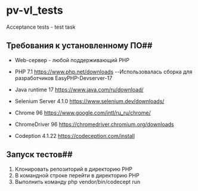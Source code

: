 # pv-vl_tests
Acceptance tests - test task
## Требования к установленному ПО##

* Web-сервер - любой поддерживающий PHP
* PHP 7.1 https://www.php.net/downloads
--Использовалась сборка для разработчиков EasyPHP-Devserver-17

* Java runtime 17 https://www.java.com/ru/download/
* Selenium Server 4.1.0 https://www.selenium.dev/downloads/
* Chrome 96 https://www.google.com/intl/ru_ru/chrome/
* ChromeDriver 96 https://chromedriver.chromium.org/downloads
* Codeption 4.1.22 https://codeception.com/install

## Запуск тестов##
1. Клонировать репозиторий в директорию PHP
2. В командной строке перейти в директорию PHP
3. Выполнить команду 
     php vendor/bin/codecept run

